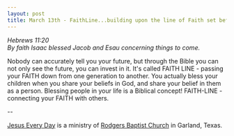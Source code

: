 ```yaml
---
layout: post
title: March 13th - FaithLine...building upon the line of Faith set before
---
```


_Hebrews 11:20  
By faith Isaac blessed Jacob and Esau concerning things to come._

Nobody can accurately tell you your future, but through the Bible
you can not only see the future, you can invest in it. It's called
FAITH LINE - passing your FAITH down from one generation to another.
You actually bless your children when you share your beliefs in God,
and share your belief in them as a person. Blessing people in your
life is a Biblical concept! FAITH-LINE - connecting your FAITH with
others.

 --

<a href=http://jesuseveryday.net>Jesus Every Day</a> is a ministry of <a href=http://rodgersbaptist.net>Rodgers Baptist Church</a> in Garland, Texas.
